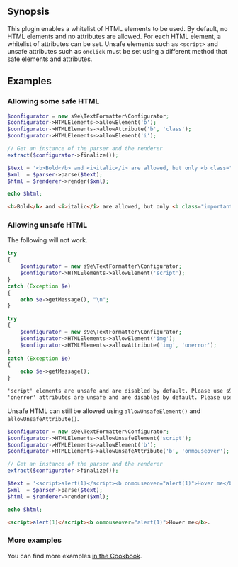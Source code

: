 ## Synopsis

This plugin enables a whitelist of HTML elements to be used. By default, no HTML elements and no attributes are allowed. For each HTML element, a whitelist of attributes can be set. Unsafe elements such as `<script>` and unsafe attributes such as `onclick` must be set using a different method that safe elements and attributes.

## Examples

### Allowing some safe HTML

```php
$configurator = new s9e\TextFormatter\Configurator;
$configurator->HTMLElements->allowElement('b');
$configurator->HTMLElements->allowAttribute('b', 'class');
$configurator->HTMLElements->allowElement('i');

// Get an instance of the parser and the renderer
extract($configurator->finalize());

$text = '<b>Bold</b> and <i>italic</i> are allowed, but only <b class="important">bold</b> can use the "class" attribute, not <i class="important">italic</i>.';
$xml  = $parser->parse($text);
$html = $renderer->render($xml);

echo $html;
```
```html
<b>Bold</b> and <i>italic</i> are allowed, but only <b class="important">bold</b> can use the "class" attribute, not <i>italic</i>.
```

### Allowing unsafe HTML

The following will not work.
```php
try
{
	$configurator = new s9e\TextFormatter\Configurator;
	$configurator->HTMLElements->allowElement('script');
}
catch (Exception $e)
{
	echo $e->getMessage(), "\n";
}

try
{
	$configurator = new s9e\TextFormatter\Configurator;
	$configurator->HTMLElements->allowElement('img');
	$configurator->HTMLElements->allowAttribute('img', 'onerror');
}
catch (Exception $e)
{
	echo $e->getMessage();
}
```
```html
'script' elements are unsafe and are disabled by default. Please use s9e\TextFormatter\Plugins\HTMLElements\Configurator::allowUnsafeElement() to bypass this security measure
'onerror' attributes are unsafe and are disabled by default. Please use s9e\TextFormatter\Plugins\HTMLElements\Configurator::allowUnsafeAttribute() to bypass this security measure
```
Unsafe HTML can still be allowed using `allowUnsafeElement()` and `allowUnsafeAttribute()`.
```php
$configurator = new s9e\TextFormatter\Configurator;
$configurator->HTMLElements->allowUnsafeElement('script');
$configurator->HTMLElements->allowElement('b');
$configurator->HTMLElements->allowUnsafeAttribute('b', 'onmouseover');

// Get an instance of the parser and the renderer
extract($configurator->finalize());

$text = '<script>alert(1)</script><b onmouseover="alert(1)">Hover me</b>.';
$xml  = $parser->parse($text);
$html = $renderer->render($xml);

echo $html;
```
```html
<script>alert(1)</script><b onmouseover="alert(1)">Hover me</b>.
```

### More examples

You can find more examples [in the Cookbook](https://github.com/s9e/TextFormatter/tree/master/docs/Cookbook#plugins).
